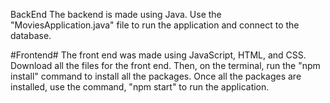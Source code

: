 BackEnd
The backend is made using Java.
Use the "MoviesApplication.java" file to run the application and connect to the database.


#Frontend#
The front end was made using JavaScript, HTML, and CSS. Download all the files for the front end. 
Then, on the terminal, run the "npm install" command to install all the packages. Once all the packages are installed, use the command, "npm start" to run the application.
